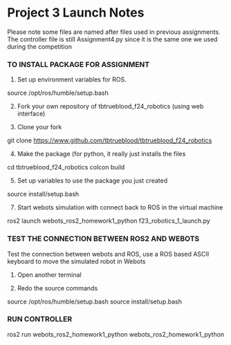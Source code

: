 # Project 3 Launch Notes
Please note some files are named after files used in previous assignments.
The controller file is still Assignment4.py since it is the same one we used 
during the competition

### TO INSTALL PACKAGE FOR ASSIGNMENT 

1. Set up environment variables for ROS. 
   
source /opt/ros/humble/setup.bash

2. Fork your own repository of tbtrueblood_f24_robotics (using web interface)

3. Clone your fork

git clone https://www.github.com/tbtrueblood/tbtrueblood_f24_robotics


4. Make the package (for python, it really just installs the files

cd tbtrueblood_f24_robotics
colcon build


5. Set up variables to use the package you just created
   
source install/setup.bash

7. Start webots simulation with connect back to ROS in the virtual machine
   
ros2 launch webots_ros2_homework1_python f23_robotics_1_launch.py



### TEST THE CONNECTION BETWEEN ROS2 AND WEBOTS

Test the connection between webots and ROS, use a ROS based ASCII keyboard to move the simulated robot in Webots

1. Open another terminal

2. Redo the source commands 
   
source /opt/ros/humble/setup.bash
source install/setup.bash

### RUN CONTROLLER

ros2 run webots_ros2_homework1_python webots_ros2_homework1_python


